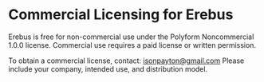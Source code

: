 # Commercial Licensing for Erebus

Erebus is free for non-commercial use under the Polyform Noncommercial 1.0.0 license.
Commercial use requires a paid license or written permission.

To obtain a commercial license, contact: isonpayton@gmail.com
Please include your company, intended use, and distribution model.
